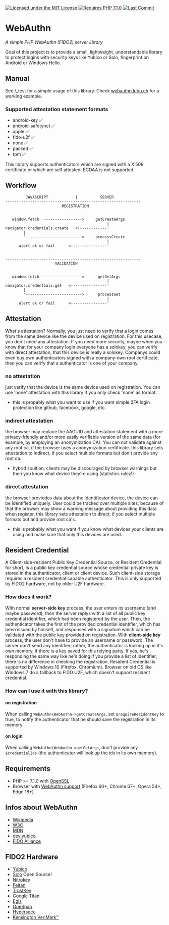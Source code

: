 [![Licensed under the MIT License](https://img.shields.io/badge/License-MIT-blue.svg)](https://github.com/lbuchs/WebAuthn/blob/master/LICENSE)
[![Requires PHP 7.1.0](https://img.shields.io/badge/PHP-7.1.0-green.svg)](https://php.net)
[![Last Commit](https://img.shields.io/github/last-commit/lbuchs/WebAuthn.svg)](https://github.com/lbuchs/WebAuthn/commits/master)

# WebAuthn
*A simple PHP WebAuthn (FIDO2) server library*

Goal of this project is to provide a small, lightweight, understandable library to protect logins with security keys like Yubico or Solo, fingerprint on Android or Windows Hello.

## Manual
See /_test for a simple usage of this library. Check [webauthn.lubu.ch](https://webauthn.lubu.ch) for a working example.

### Supported attestation statement formats
* android-key &#x2705;
* android-safetynet &#x2705;
* apple &#x2705;
* fido-u2f &#x2705;
* none &#x2705;
* packed &#x2705;
* tpm &#x2705;

This library supports authenticators which are signed with a X.509 certificate or which are self attested. ECDAA is not supported.

## Workflow

             JAVASCRIPT            |          SERVER
    ------------------------------------------------------------
                             REGISTRATION


       window.fetch  ----------------->     getCreateArgs
                                                 |
    navigator.credentials.create   <-------------'
            |
            '------------------------->     processCreate
                                                 |
          alert ok or fail      <----------------'


    ------------------------------------------------------------
                          VALIDATION


       window.fetch ------------------>      getGetArgs
                                                 |
    navigator.credentials.get   <----------------'
            |
            '------------------------->      processGet
                                                 |
          alert ok or fail      <----------------'

## Attestation
What's attestation? Normally, you just need to verify that a login comes from the same device like the device used on registration. For this usecase, you don't need any attestation. If you need more security, maybe when you know that for your company login everyone has a solokey, you can verify with direct attestation, that this device is really a solokey. Companys could even buy own authenticators signed with a company-own root certificate, then you can verify that a authenticator is one of your company.

### no attestation
just verify that the device is the same device used on registration.
You can use 'none' attestation with this library if you only check 'none' as format.
* this is propably what you want to use if you want simple 2FA login protection like github, facebook, google, etc.

### indirect attestation
the browser may replace the AAGUID and attestation statement with a more privacy-friendly and/or more easily verifiable version of the same data (for example, by employing an anonymization CA). You can not validate against any root ca, if the browser uses a anonymization certificate. 
this library sets attestation to indirect, if you select multiple formats but don't provide any root ca.
* hybrid soultion, clients may be discouraged by browser warnings but then you know what device they're using (statistics rulez!)

### direct attestation
the browser proviedes data about the identificator device, the device can be identified uniquely. User could be tracked over multiple sites, because of that the browser may show a warning message about providing this data when register.
this library sets attestation to direct, if you select multiple formats but and provide root ca's.
* this is probably what you want if you know what devices your clients are using and make sure that only this devices are used.

## Resident Credential
A Client-side-resident Public Key Credential Source, or Resident Credential for short,
is a public key credential source whose credential private key is stored in the authenticator,
client or client device. Such client-side storage requires a resident credential capable authenticator.
This is only supported by FIDO2 hardware, not by older U2F hardware.

### How does it work?
With normal **server-side key** process, the user enters its username (and maybe password),
then the server replys with a list of all public key credential identifier, which had been registered by the user.
Then, the authenticator takes the first of the provided credential identifier, which has been issued by himself,
and responses with a signature which can be validated with the public key provided on registration.
With **client-side key** process, the user don't have to provide an username or password.
The server don't send any identifier; rather, the authenticator is looking up in it's own memory,
if there is a key saved for this relying party. If yes, he's responding the same way like he's doing if you provide a
list of identifier, there is no difference in checking the registration.
Resident Credential is supported by Windows 10 (Firefox, Chromium). Browser on old OS like Windows 7
do a fallback to FIDO U2F, which doesn't support resident credential.

### How can I use it with this library?
#### on registration
When calling `WebAuthn\WebAuthn->getCreateArgs`, set `$requireResidentKey` to true,
to notify the authenticator that he should save the registration in its memory.

#### on login
When calling `WebAuthn\WebAuthn->getGetArgs`, don't provide any `$credentialIds` (the authenticator will look up the ids in its own memory).

## Requirements
* PHP >= 7.1.0 with [OpenSSL](http://php.net/manual/en/book.openssl.php)
* Browser with [WebAuthn support](https://caniuse.com/webauthn) (Firefox 60+, Chrome 67+, Opera 54+, Edge 18+)

## Infos about WebAuthn
* [Wikipedia](https://en.wikipedia.org/wiki/WebAuthn)
* [W3C](https://www.w3.org/TR/webauthn/)
* [MDN](https://developer.mozilla.org/en-US/docs/Web/API/Web_Authentication_API)
* [dev.yubico](https://developers.yubico.com/FIDO2/)
* [FIDO Alliance](https://fidoalliance.org)

## FIDO2 Hardware
* [Yubico](https://www.yubico.com)
* [Solo](https://solokeys.com) Open Source!
* [Nitrokey](https://www.nitrokey.com/)
* [Feitan](https://fido.ftsafe.com/)
* [TrustKey](https://www.trustkeysolutions.com)
* [Google Titan](https://cloud.google.com/titan-security-key)
* [Egis](https://www.egistec.com/u2f-solution/)
* [OneSpan](https://www.vasco.com/products/two-factor-authenticators/hardware/one-button/digipass-secureclick.html)
* [Hypersecu](https://hypersecu.com/tmp/products/hyperfido)
* [Kensington VeriMark™](https://www.kensington.com/)
